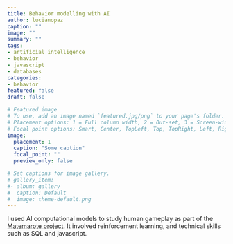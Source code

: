 ```yaml
---
title: Behavior modelling with AI
author: lucianopaz
caption: ""
image: ""
summary: ""
tags:
- artificial intelligence
- behavior
- javascript
- databases
categories:
- behavior
featured: false
draft: false

# Featured image
# To use, add an image named `featured.jpg/png` to your page's folder.
# Placement options: 1 = Full column width, 2 = Out-set, 3 = Screen-width
# Focal point options: Smart, Center, TopLeft, Top, TopRight, Left, Right, BottomLeft, Bottom, BottomRight
image:
  placement: 1
  caption: "Some caption"
  focal_point: ""
  preview_only: false

# Set captions for image gallery.
# gallery_item:
#- album: gallery
#  caption: Default
#  image: theme-default.png
---
```


I used AI computational models to study human gameplay as part of the [Matemarote project](https://www.matemarote.edu.uy/MateMarote/). It involved reinforcement learning, and technical skills such as SQL and javascript.